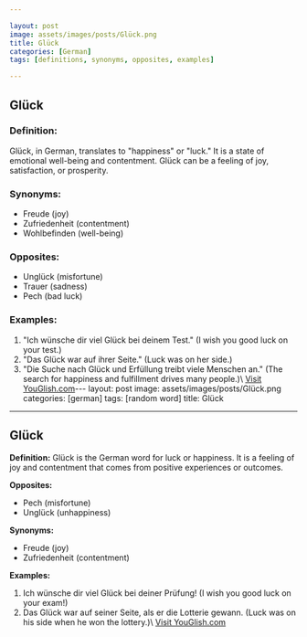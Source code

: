 ```yaml
---

layout: post
image: assets/images/posts/Glück.png
title: Glück
categories: [German]
tags: [definitions, synonyms, opposites, examples]

---
```


## Glück

### Definition:
Glück, in German, translates to "happiness" or "luck." It is a state of emotional well-being and contentment. Glück can be a feeling of joy, satisfaction, or prosperity.

### Synonyms:
- Freude (joy)
- Zufriedenheit (contentment)
- Wohlbefinden (well-being)

### Opposites:
- Unglück (misfortune)
- Trauer (sadness)
- Pech (bad luck)

### Examples:
1. "Ich wünsche dir viel Glück bei deinem Test." (I wish you good luck on your test.)
2. "Das Glück war auf ihrer Seite." (Luck was on her side.)
3. "Die Suche nach Glück und Erfüllung treibt viele Menschen an." (The search for happiness and fulfillment drives many people.)\ <a id="yg-widget-0" class="youglish-widget" data-query="Glück" data-lang="german" data-components="8412" data-auto-start="0" data-bkg-color="theme_light" data-title="How%20to%20pronounce%20Glück%20in%20German"  rel="nofollow" href="https://youglish.com">Visit YouGlish.com</a><script async src="https://youglish.com/public/emb/widget.js" charset="utf-8"></script>---
layout: post
image: assets/images/posts/Glück.png
categories: [german]
tags: [random word]
title: Glück
---

## Glück

**Definition:**
Glück is the German word for luck or happiness. It is a feeling of joy and contentment that comes from positive experiences or outcomes.

**Opposites:**
- Pech (misfortune)
- Unglück (unhappiness)

**Synonyms:**
- Freude (joy)
- Zufriedenheit (contentment)

**Examples:**
1. Ich wünsche dir viel Glück bei deiner Prüfung! (I wish you good luck on your exam!)
2. Das Glück war auf seiner Seite, als er die Lotterie gewann. (Luck was on his side when he won the lottery.)\ <a id="yg-widget-0" class="youglish-widget" data-query="Glück" data-lang="german" data-components="8412" data-auto-start="0" data-bkg-color="theme_light" data-title="How%20to%20pronounce%20Glück%20in%20German"  rel="nofollow" href="https://youglish.com">Visit YouGlish.com</a><script async src="https://youglish.com/public/emb/widget.js" charset="utf-8"></script>